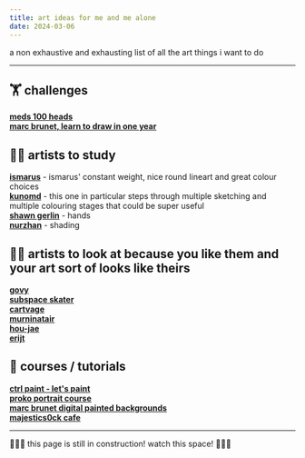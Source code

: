 ```yaml
---
title: art ideas for me and me alone
date: 2024-03-06
---
```


a non exhaustive and exhausting list of all the art things i want to do

---

## 🏋️ challenges
**[meds 100 heads](https://www.pinterest.com.au/alliebbarber/meds-100-heads/)**  
**[marc brunet, learn to draw in one year](https://www.youtube.com/watch?v=0NYqmhESI-Y)**  

## 🧑‍🎓 artists to study
**[ismarus](https://www.instagram.com/ismarus_art/)** - ismarus' constant weight, nice round lineart and great colour choices  
**[kunomd](https://twitter.com/KunoMD/status/1731062379470090495)** - this one in particular steps through multiple sketching and multiple colouring stages that could be super useful  
**[shawn gerlin](https://twitter.com/shawngerlin)** - hands  
**[nurzhan](https://www.artstation.com/artwork/1AweL)** - shading

## 🧑‍🎨 artists to look at because you like them and your art sort of looks like theirs  
**[govy](https://www.instagram.com/govy9807/)**  
**[subspace skater](https://subspaceskater.tumblr.com/tagged/myart)**  
**[cartvage](https://twitter.com/cartvage)**  
**[murninatair](https://murninatair.tumblr.com/)**  
**[hou-jae](https://www.instagram.com/hou_jae04/)**  
**[erijt](https://erijt.tumblr.com/)**

## 📔 courses / tutorials
**[ctrl paint - let's paint](https://www.ctrlpaint.com/lets-paint/)**  
**[proko portrait course](https://www.proko.com/course/portrait-drawing-fundamentals/lessons)**  
**[marc brunet digital painted backgrounds](https://www.youtube.com/watch?v=pmdc2zQ9jvM)**  
**[majestics0ck cafe](majestics0ck.notion.site)**

---

🚧👷‍♂️ this page is still in construction! watch this space! 👷‍♀️🚧